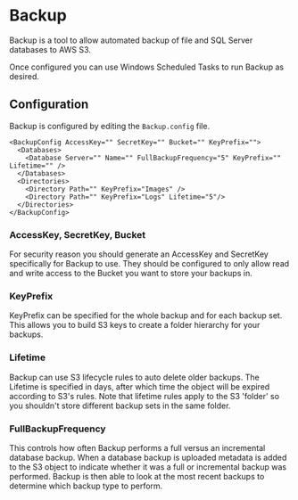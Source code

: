 # Backup

Backup is a tool to allow automated backup of file and SQL Server databases to AWS S3.

Once configured you can use Windows Scheduled Tasks to run Backup as desired.

## Configuration
Backup is configured by editing the `Backup.config` file.


	<BackupConfig AccessKey="" SecretKey="" Bucket="" KeyPrefix="">
	  <Databases>
    	<Database Server="" Name="" FullBackupFrequency="5" KeyPrefix="" Lifetime="" />
	  </Databases>
	  <Directories>
		<Directory Path="" KeyPrefix="Images" />
    	<Directory Path="" KeyPrefix="Logs" Lifetime="5"/>
	  </Directories>
	</BackupConfig>

### AccessKey, SecretKey, Bucket
For security reason you should generate an AccessKey and SecretKey specifically for Backup to use. They should be configured to only allow read and write access to the Bucket you want to store your backups in. 

### KeyPrefix
KeyPrefix can be specified for the whole backup and for each backup set. This allows you to build S3 keys to create a folder hierarchy for your backups.

### Lifetime
Backup can use S3 lifecycle rules to auto delete older backups. The Lifetime is specified in days, after which time the object will be expired according to S3's rules. Note that lifetime rules apply to the S3 'folder' so you shouldn't store different backup sets in the same folder.

### FullBackupFrequency
This controls how often Backup performs a full versus an incremental database backup.
When a database backup is uploaded metadata is added to the S3 object to indicate whether it was a full or incremental backup was performed. Backup is then able to look at the most recent backups to determine which backup type to perform. 
